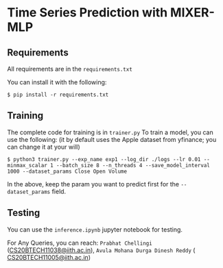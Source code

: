 # Time Series Prediction with MIXER-MLP

## Requirements
All requirements are in the `requirements.txt`

You can install it with the following:
```
$ pip install -r requirements.txt
```

## Training
The complete code for training is in `trainer.py`
To train a model, you can use the following: (it by default uses the Apple dataset from yfinance; you can change it at your will)
```
$ python3 trainer.py --exp_name exp1 --log_dir ./logs --lr 0.01 --minmax_scalar 1 --batch_size 8 --n_threads 4 --save_model_interval 1000 --dataset_params Close Open Volume
```

In the above, keep the param you want to predict first for the `--dataset_params` field.

## Testing

You can use the `inference.ipynb` jupyter notebook for testing.


For Any Queries, you can reach: `Prabhat Chellingi` (CS20BTECH11038@iith.ac.in), `Avula Mohana Durga Dinesh Reddy` (
CS20BTECH11005@iith.ac.in)
